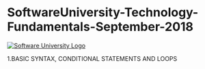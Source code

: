 # SoftwareUniversity-Technology-Fundamentals-September-2018

[![Software University Logo](https://goo.gl/KYm0Tz)](https://softuni.bg)

1.BASIC SYNTAX, CONDITIONAL STATEMENTS AND LOOPS

